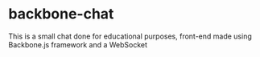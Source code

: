 # backbone-chat
This is a small chat done for educational purposes, front-end made using Backbone.js framework and a WebSocket